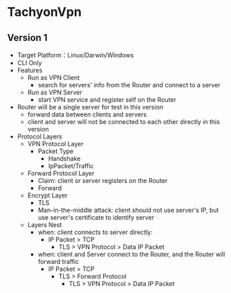 # TachyonVpn
## Version 1
* Target Platform：Linux/Darwin/Windows
* CLI Only
* Features
	* Run as VPN Client
		* search for servers' info from the Router and connect to a server
	* Run as VPN Server
		* start VPN service and register self on the Router
* Router will be a single server for test in this version
    * forward data between clients and servers
    * client and server will not be connected to each other directly in this version
* Protocol Layers
	* VPN Protocol Layer
		* Packet Type
			* Handshake
			* IpPacket/Traffic
	* Forward Protocol Layer
		* Claim: client or server registers on the Router
		* Forward
	* Encrypt Layer
		* TLS
		* Man-in-the-middle attack: client should not use server's IP, but use server's certificate to identify server 
	* Layers Nest
		* when: client connects to server directly:
			* IP Packet > TCP
				* TLS > VPN Protocol > Data IP Packet
		* when: client and Server connect to the Router, and the Router will forward traffic
			* IP Packet > TCP
				* TLS > Forward Protocol
				    * TLS > VPN Protocol > Data IP Packet
